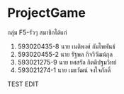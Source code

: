 # ProjectGame
กลุ่ม F5-รัวๆ สมาชิกได้แก่ 
1. 593020435-8 นาย เนติพงศ์ อัมไพพันธ์ 
2. 593020455-2 นาย รัฐพล กิจวิวัฒน์กุล 
3. 593021275-9 นาย ยศสรัล กิตติปฐมวิทย์  
4. 593021274-1 นาย เมธวัฒน์ จงใจภักดิ์

TEST EDIT
